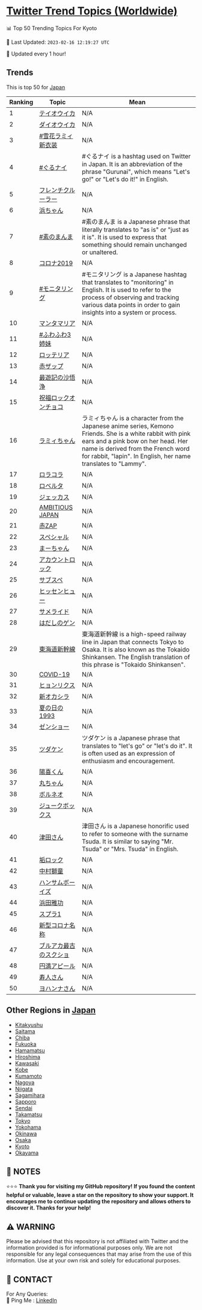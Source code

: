[Twitter Trend Topics (Worldwide)](https://github.com/ErcinDedeoglu/Twitter-Trend-Topics)
==========


📊 Top 50 Trending Topics For Kyoto

📆 Last Updated: `2023-02-16 12:19:27 UTC`

🔧 Updated every 1 hour!


## Trends

This is top 50 for [Japan](</Japan>)

| Ranking | Topic | Mean |
| ------- | ------------ | ------------ |
| 1 | [テイオウイカ](http://twitter.com/search?q=%e3%83%86%e3%82%a4%e3%82%aa%e3%82%a6%e3%82%a4%e3%82%ab) | N/A |
| 2 | [ダイオウイカ](http://twitter.com/search?q=%e3%83%80%e3%82%a4%e3%82%aa%e3%82%a6%e3%82%a4%e3%82%ab) | N/A |
| 3 | [#雪花ラミィ新衣装](http://twitter.com/search?q=%23%e9%9b%aa%e8%8a%b1%e3%83%a9%e3%83%9f%e3%82%a3%e6%96%b0%e8%a1%a3%e8%a3%85) | N/A |
| 4 | [#ぐるナイ](http://twitter.com/search?q=%23%e3%81%90%e3%82%8b%e3%83%8a%e3%82%a4) | #ぐるナイ is a hashtag used on Twitter in Japan. It is an abbreviation of the phrase "Gurunai", which means "Let's go!" or "Let's do it!" in English. |
| 5 | [フレンチクルーラー](http://twitter.com/search?q=%e3%83%95%e3%83%ac%e3%83%b3%e3%83%81%e3%82%af%e3%83%ab%e3%83%bc%e3%83%a9%e3%83%bc) | N/A |
| 6 | [浜ちゃん](http://twitter.com/search?q=%e6%b5%9c%e3%81%a1%e3%82%83%e3%82%93) | N/A |
| 7 | [#素のまんま](http://twitter.com/search?q=%23%e7%b4%a0%e3%81%ae%e3%81%be%e3%82%93%e3%81%be) | #素のまんま is a Japanese phrase that literally translates to "as is" or "just as it is". It is used to express that something should remain unchanged or unaltered. |
| 8 | [コロナ2019](http://twitter.com/search?q=%e3%82%b3%e3%83%ad%e3%83%8a2019) | N/A |
| 9 | [#モニタリング](http://twitter.com/search?q=%23%e3%83%a2%e3%83%8b%e3%82%bf%e3%83%aa%e3%83%b3%e3%82%b0) | #モニタリング is a Japanese hashtag that translates to "monitoring" in English. It is used to refer to the process of observing and tracking various data points in order to gain insights into a system or process. |
| 10 | [マンタマリア](http://twitter.com/search?q=%e3%83%9e%e3%83%b3%e3%82%bf%e3%83%9e%e3%83%aa%e3%82%a2) | N/A |
| 11 | [#ふわふわ3姉妹](http://twitter.com/search?q=%23%e3%81%b5%e3%82%8f%e3%81%b5%e3%82%8f3%e5%a7%89%e5%a6%b9) | N/A |
| 12 | [ロッテリア](http://twitter.com/search?q=%e3%83%ad%e3%83%83%e3%83%86%e3%83%aa%e3%82%a2) | N/A |
| 13 | [赤ザップ](http://twitter.com/search?q=%e8%b5%a4%e3%82%b6%e3%83%83%e3%83%97) | N/A |
| 14 | [最遊記の沙悟浄](http://twitter.com/search?q=%e6%9c%80%e9%81%8a%e8%a8%98%e3%81%ae%e6%b2%99%e6%82%9f%e6%b5%84) | N/A |
| 15 | [祝福ロックオンチョコ](http://twitter.com/search?q=%e7%a5%9d%e7%a6%8f%e3%83%ad%e3%83%83%e3%82%af%e3%82%aa%e3%83%b3%e3%83%81%e3%83%a7%e3%82%b3) | N/A |
| 16 | [ラミィちゃん](http://twitter.com/search?q=%e3%83%a9%e3%83%9f%e3%82%a3%e3%81%a1%e3%82%83%e3%82%93) | ラミィちゃん is a character from the Japanese anime series, Kemono Friends. She is a white rabbit with pink ears and a pink bow on her head. Her name is derived from the French word for rabbit, "lapin". In English, her name translates to "Lammy". |
| 17 | [ロラコラ](http://twitter.com/search?q=%e3%83%ad%e3%83%a9%e3%82%b3%e3%83%a9) | N/A |
| 18 | [ロベルタ](http://twitter.com/search?q=%e3%83%ad%e3%83%99%e3%83%ab%e3%82%bf) | N/A |
| 19 | [ジェッカス](http://twitter.com/search?q=%e3%82%b8%e3%82%a7%e3%83%83%e3%82%ab%e3%82%b9) | N/A |
| 20 | [AMBITIOUS JAPAN](http://twitter.com/search?q=AMBITIOUS+JAPAN) | N/A |
| 21 | [赤ZAP](http://twitter.com/search?q=%e8%b5%a4ZAP) | N/A |
| 22 | [スペシャル](http://twitter.com/search?q=%e3%82%b9%e3%83%9a%e3%82%b7%e3%83%a3%e3%83%ab) | N/A |
| 23 | [まーちゃん](http://twitter.com/search?q=%e3%81%be%e3%83%bc%e3%81%a1%e3%82%83%e3%82%93) | N/A |
| 24 | [アカウントロック](http://twitter.com/search?q=%e3%82%a2%e3%82%ab%e3%82%a6%e3%83%b3%e3%83%88%e3%83%ad%e3%83%83%e3%82%af) | N/A |
| 25 | [サブスペ](http://twitter.com/search?q=%e3%82%b5%e3%83%96%e3%82%b9%e3%83%9a) | N/A |
| 26 | [ヒッセンヒュー](http://twitter.com/search?q=%e3%83%92%e3%83%83%e3%82%bb%e3%83%b3%e3%83%92%e3%83%a5%e3%83%bc) | N/A |
| 27 | [サメライド](http://twitter.com/search?q=%e3%82%b5%e3%83%a1%e3%83%a9%e3%82%a4%e3%83%89) | N/A |
| 28 | [はだしのゲン](http://twitter.com/search?q=%e3%81%af%e3%81%a0%e3%81%97%e3%81%ae%e3%82%b2%e3%83%b3) | N/A |
| 29 | [東海道新幹線](http://twitter.com/search?q=%e6%9d%b1%e6%b5%b7%e9%81%93%e6%96%b0%e5%b9%b9%e7%b7%9a) | 東海道新幹線 is a high-speed railway line in Japan that connects Tokyo to Osaka. It is also known as the Tokaido Shinkansen. The English translation of this phrase is "Tokaido Shinkansen". |
| 30 | [COVID-19](http://twitter.com/search?q=COVID-19) | N/A |
| 31 | [ヒョンリクス](http://twitter.com/search?q=%e3%83%92%e3%83%a7%e3%83%b3%e3%83%aa%e3%82%af%e3%82%b9) | N/A |
| 32 | [新オカシラ](http://twitter.com/search?q=%e6%96%b0%e3%82%aa%e3%82%ab%e3%82%b7%e3%83%a9) | N/A |
| 33 | [夏の日の1993](http://twitter.com/search?q=%e5%a4%8f%e3%81%ae%e6%97%a5%e3%81%ae1993) | N/A |
| 34 | [ゼンショー](http://twitter.com/search?q=%e3%82%bc%e3%83%b3%e3%82%b7%e3%83%a7%e3%83%bc) | N/A |
| 35 | [ツダケン](http://twitter.com/search?q=%e3%83%84%e3%83%80%e3%82%b1%e3%83%b3) | ツダケン is a Japanese phrase that translates to "let's go" or "let's do it". It is often used as an expression of enthusiasm and encouragement. |
| 36 | [陽喜くん](http://twitter.com/search?q=%e9%99%bd%e5%96%9c%e3%81%8f%e3%82%93) | N/A |
| 37 | [丸ちゃん](http://twitter.com/search?q=%e4%b8%b8%e3%81%a1%e3%82%83%e3%82%93) | N/A |
| 38 | [ボルネオ](http://twitter.com/search?q=%e3%83%9c%e3%83%ab%e3%83%8d%e3%82%aa) | N/A |
| 39 | [ジュークボックス](http://twitter.com/search?q=%e3%82%b8%e3%83%a5%e3%83%bc%e3%82%af%e3%83%9c%e3%83%83%e3%82%af%e3%82%b9) | N/A |
| 40 | [津田さん](http://twitter.com/search?q=%e6%b4%a5%e7%94%b0%e3%81%95%e3%82%93) | 津田さん is a Japanese honorific used to refer to someone with the surname Tsuda. It is similar to saying "Mr. Tsuda" or "Mrs. Tsuda" in English. |
| 41 | [垢ロック](http://twitter.com/search?q=%e5%9e%a2%e3%83%ad%e3%83%83%e3%82%af) | N/A |
| 42 | [中村獅童](http://twitter.com/search?q=%e4%b8%ad%e6%9d%91%e7%8d%85%e7%ab%a5) | N/A |
| 43 | [ハンサムボーイズ](http://twitter.com/search?q=%e3%83%8f%e3%83%b3%e3%82%b5%e3%83%a0%e3%83%9c%e3%83%bc%e3%82%a4%e3%82%ba) | N/A |
| 44 | [浜田雅功](http://twitter.com/search?q=%e6%b5%9c%e7%94%b0%e9%9b%85%e5%8a%9f) | N/A |
| 45 | [スプラ1](http://twitter.com/search?q=%e3%82%b9%e3%83%97%e3%83%a91) | N/A |
| 46 | [新型コロナ名称](http://twitter.com/search?q=%e6%96%b0%e5%9e%8b%e3%82%b3%e3%83%ad%e3%83%8a%e5%90%8d%e7%a7%b0) | N/A |
| 47 | [ブルアカ最古のスクショ](http://twitter.com/search?q=%e3%83%96%e3%83%ab%e3%82%a2%e3%82%ab%e6%9c%80%e5%8f%a4%e3%81%ae%e3%82%b9%e3%82%af%e3%82%b7%e3%83%a7) | N/A |
| 48 | [円満アピール](http://twitter.com/search?q=%e5%86%86%e6%ba%80%e3%82%a2%e3%83%94%e3%83%bc%e3%83%ab) | N/A |
| 49 | [寿人さん](http://twitter.com/search?q=%e5%af%bf%e4%ba%ba%e3%81%95%e3%82%93) | N/A |
| 50 | [ヨハンナさん](http://twitter.com/search?q=%e3%83%a8%e3%83%8f%e3%83%b3%e3%83%8a%e3%81%95%e3%82%93) | N/A |



## Other Regions in [Japan](</Japan>)

* [Kitakyushu](</Japan/Kitakyushu.md>)
* [Saitama](</Japan/Saitama.md>)
* [Chiba](</Japan/Chiba.md>)
* [Fukuoka](</Japan/Fukuoka.md>)
* [Hamamatsu](</Japan/Hamamatsu.md>)
* [Hiroshima](</Japan/Hiroshima.md>)
* [Kawasaki](</Japan/Kawasaki.md>)
* [Kobe](</Japan/Kobe.md>)
* [Kumamoto](</Japan/Kumamoto.md>)
* [Nagoya](</Japan/Nagoya.md>)
* [Niigata](</Japan/Niigata.md>)
* [Sagamihara](</Japan/Sagamihara.md>)
* [Sapporo](</Japan/Sapporo.md>)
* [Sendai](</Japan/Sendai.md>)
* [Takamatsu](</Japan/Takamatsu.md>)
* [Tokyo](</Japan/Tokyo.md>)
* [Yokohama](</Japan/Yokohama.md>)
* [Okinawa](</Japan/Okinawa.md>)
* [Osaka](</Japan/Osaka.md>)
* [Kyoto](</Japan/Kyoto.md>)
* [Okayama](</Japan/Okayama.md>)



## 📝 NOTES

⭐⭐⭐ **Thank you for visiting my GitHub repository! If you found the content helpful or valuable, leave a star on the repository to show your support. It encourages me to continue updating the repository and allows others to discover it. Thanks for your help!**


## ⚠️ WARNING

Please be advised that this repository is not affiliated with Twitter and the information provided is for informational purposes only. We are not responsible for any legal consequences that may arise from the use of this information. Use at your own risk and solely for educational purposes.


## 📨 CONTACT

 For Any Queries:  
            🏓 Ping Me : [LinkedIn](https://www.linkedin.com/in/ercindedeoglu/)
